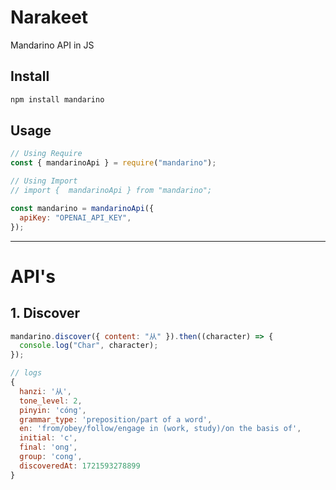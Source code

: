 # Narakeet

Mandarino API in JS

## Install

```bash
npm install mandarino
```

## Usage

```javascript
// Using Require
const { mandarinoApi } = require("mandarino");

// Using Import
// import {  mandarinoApi } from "mandarino";

const mandarino = mandarinoApi({
  apiKey: "OPENAI_API_KEY",
});
```

---

# API's

## 1. Discover

```javascript
mandarino.discover({ content: "从" }).then((character) => {
  console.log("Char", character);
});

// logs
{
  hanzi: '从',
  tone_level: 2,
  pinyin: 'cóng',
  grammar_type: 'preposition/part of a word',
  en: 'from/obey/follow/engage in (work, study)/on the basis of',
  initial: 'c',
  final: 'ong',
  group: 'cong',
  discoveredAt: 1721593278899
}
```
